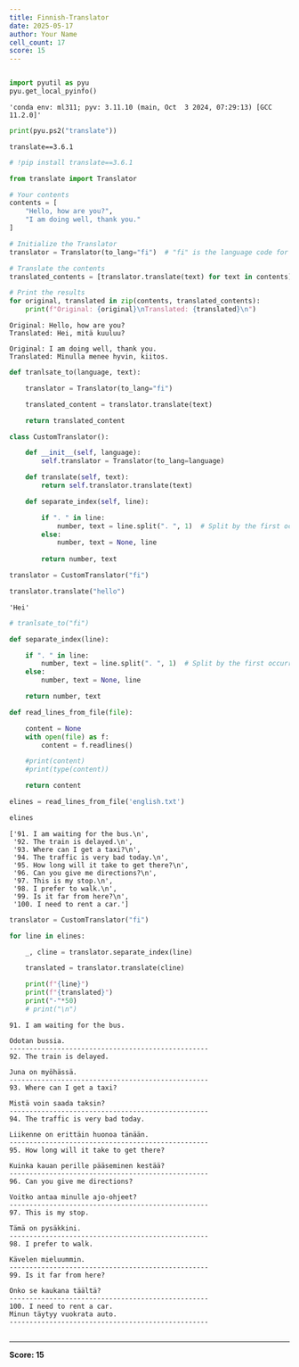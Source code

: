 ```yaml
---
title: Finnish-Translator
date: 2025-05-17
author: Your Name
cell_count: 17
score: 15
---
```


```python

```


```python
import pyutil as pyu
pyu.get_local_pyinfo()
```




    'conda env: ml311; pyv: 3.11.10 (main, Oct  3 2024, 07:29:13) [GCC 11.2.0]'




```python
print(pyu.ps2("translate"))
```

    translate==3.6.1
    



```python
# !pip install translate==3.6.1
```


```python
from translate import Translator

# Your contents
contents = [
    "Hello, how are you?",
    "I am doing well, thank you."
]

# Initialize the Translator
translator = Translator(to_lang="fi")  # "fi" is the language code for Finnish

# Translate the contents
translated_contents = [translator.translate(text) for text in contents]

# Print the results
for original, translated in zip(contents, translated_contents):
    print(f"Original: {original}\nTranslated: {translated}\n")
```

    Original: Hello, how are you?
    Translated: Hei, mitä kuuluu?
    
    Original: I am doing well, thank you.
    Translated: Minulla menee hyvin, kiitos.
    



```python
def tranlsate_to(language, text):

    translator = Translator(to_lang="fi")

    translated_content = translator.translate(text)

    return translated_content
```


```python
class CustomTranslator():

    def __init__(self, language):
        self.translator = Translator(to_lang=language)

    def translate(self, text):
        return self.translator.translate(text)

    def separate_index(self, line):

        if ". " in line:
            number, text = line.split(". ", 1)  # Split by the first occurrence of ". "
        else:
            number, text = None, line
    
        return number, text
```


```python
translator = CustomTranslator("fi")
```


```python
translator.translate("hello")
```




    'Hei'




```python
# tranlsate_to("fi")
```


```python
def separate_index(line):

    if ". " in line:
        number, text = line.split(". ", 1)  # Split by the first occurrence of ". "
    else:
        number, text = None, line

    return number, text
```


```python
def read_lines_from_file(file):

    content = None
    with open(file) as f:
        content = f.readlines()

    #print(content)
    #print(type(content))

    return content
```


```python
elines = read_lines_from_file('english.txt')
```


```python
elines
```




    ['91. I am waiting for the bus.\n',
     '92. The train is delayed.\n',
     '93. Where can I get a taxi?\n',
     '94. The traffic is very bad today.\n',
     '95. How long will it take to get there?\n',
     '96. Can you give me directions?\n',
     '97. This is my stop.\n',
     '98. I prefer to walk.\n',
     '99. Is it far from here?\n',
     '100. I need to rent a car.']




```python
translator = CustomTranslator("fi")
```


```python
for line in elines:

    _, cline = translator.separate_index(line)

    translated = translator.translate(cline)

    print(f"{line}")
    print(f"{translated}")
    print("-"*50)
    # print("\n")
```

    91. I am waiting for the bus.
    
    Odotan bussia.
    --------------------------------------------------
    92. The train is delayed.
    
    Juna on myöhässä.
    --------------------------------------------------
    93. Where can I get a taxi?
    
    Mistä voin saada taksin?
    --------------------------------------------------
    94. The traffic is very bad today.
    
    Liikenne on erittäin huonoa tänään.
    --------------------------------------------------
    95. How long will it take to get there?
    
    Kuinka kauan perille pääseminen kestää?
    --------------------------------------------------
    96. Can you give me directions?
    
    Voitko antaa minulle ajo-ohjeet?
    --------------------------------------------------
    97. This is my stop.
    
    Tämä on pysäkkini.
    --------------------------------------------------
    98. I prefer to walk.
    
    Kävelen mieluummin.
    --------------------------------------------------
    99. Is it far from here?
    
    Onko se kaukana täältä?
    --------------------------------------------------
    100. I need to rent a car.
    Minun täytyy vuokrata auto.
    --------------------------------------------------



```python

```


---
**Score: 15**